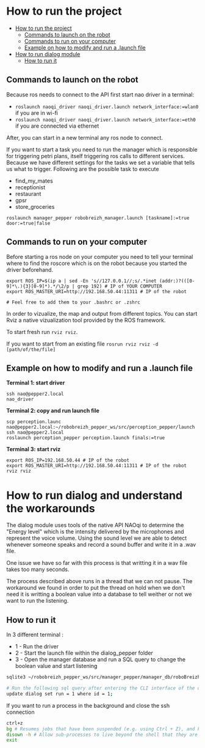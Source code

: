 # How to run the project

- [How to run the project](#how-to-run-the-project)
  - [Commands to launch on the robot](#commands-to-launch-on-the-robot)
  - [Commands to run on your computer](#commands-to-run-on-your-computer)
  - [Example on how to modify and run a .launch file](#example-on-how-to-modify-and-run-a-launch-file)
- [How to run dialog module](#how-to-run-dialog-and-understand-the-workarounds)
  - [How to run it](#how-to-run-it)

## Commands to launch on the robot

Because ros needs to connect to the API first start nao driver in a terminal:

- `roslaunch naoqi_driver naoqi_driver.launch network_interface:=wlan0` if you are in wi-fi
- `roslaunch naoqi_driver naoqi_driver.launch network_interface:=eth0` if you are connected via ethernet

After, you can start in a new terminal any ros node to connect.

If you want to start a task you need to run the manager which is responsible for triggering petri plans, itself triggering ros calls to different services.
Because we have different settings for the tasks we set a variable that tells us what to trigger.
Following are the possible task to execute

- find_my_mates
- receptionist
- restaurant
- gpsr
- store_groceries

```
roslaunch manager_pepper robobreizh_manager.launch [taskname]:=true door:=true|false
```

## Commands to run on your computer

Before starting a ros node on your computer you need to tell your terminal where to find the roscore which is on the robot because you started the driver beforehand.

```
export ROS_IP=$(ip a | sed -En 's//127.0.0.1//;s/.*inet (addr:)?(([0-9]*\.){3}[0-9]*).*/\2/p | grep 192) # IP of YOUR COMPUTER
export ROS_MASTER_URI=http://192.168.50.44:11311 # IP of the robot

# Feel free to add them to your .bashrc or .zshrc
```

In order to vizualize, the map and output from different topics. You can start Rviz a native vizualization tool provided by the ROS framework.

To start fresh run `rviz rviz`.

If you want to start from an existing file `rosrun rviz rviz -d [path/of/the/file]`

## Example on how to modify and run a .launch file

**Terminal 1: start driver**

```
ssh nao@pepper2.local
nao_driver
```

**Terminal 2: copy and run launch file**

```
scp perception.launc nao@pepper2.local:~/robobreizh_pepper_ws/src/perception_pepper/launch
ssh nao@pepper2.local
roslaunch perception_pepper perception.launch finals:=true
```

**Terminal 3: start rviz**

```
export ROS_IP=192.168.50.44 # IP of the robot
export ROS_MASTER_URI=http://192.168.50.44:11311 # IP of the robot
rviz rviz
```

# How to run dialog and understand the workarounds

The dialog module uses tools of the native API NAOqi to determine the "Energy level" which is the intensity delivered by the microphones and represent the voice volume.
Using the sound level we are able to detect whenever someone speaks and record a sound buffer and write it in a .wav file.

One issue we have so far with this process is that writting it in a wav file takes too many seconds.

The process described above runs in a thread that we can not pause. The workaround we found in order to put the thread on hold when we don't need it is writting a boolean value into a database to tell weither or not we want to run the listening.

## How to run it

In 3 different terminal :

- 1 - Run the driver
- 2 - Start the launch file within the dialog_pepper folder
- 3 - Open the manager database and run a SQL query to change the boolean value and start listening

```sh
sqlite3 ~/robobreizh_pepper_ws/src/manager_pepper/manager_db/roboBreizhDb.db

# Run the following sql query after entering the CLI interface of the database
update dialog set run = 1 where id = 1;

```

If you want to run a process in the background and close the ssh connection

```sh
ctrl+z
bg # Resumes jobs that have been suspended (e.g. using Ctrl + Z), and keeps them running in the background.More
disown -h # Allow sub-processes to live beyond the shell that they are attached to
exit
```
